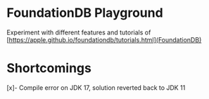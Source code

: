 # FoundationDB Playground

Experiment with different features and tutorials of [https://apple.github.io/foundationdb/tutorials.html](FoundationDB)

# Shortcomings

[x]- Compile error on JDK 17, solution reverted back to JDK 11

